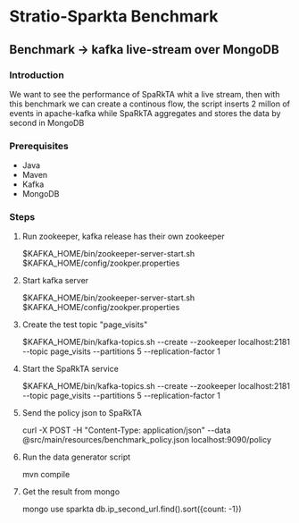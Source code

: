 Stratio-Sparkta Benchmark
==========
Benchmark -> kafka live-stream over MongoDB
---------
### Introduction

We want to see the performance of SpaRkTA whit a live stream, then with this benchmark we can create a
continous flow, the script inserts 2 millon of events in apache-kafka while SpaRkTA aggregates
and stores the data by second in MongoDB

### Prerequisites

   + Java
   + Maven
   + Kafka
   + MongoDB
    
### Steps

   1. Run zookeeper, kafka release has their own zookeeper

         $KAFKA_HOME/bin/zookeeper-server-start.sh $KAFKA_HOME/config/zookper.properties
         
   2. Start kafka server
        
        $KAFKA_HOME/bin/zookeeper-server-start.sh $KAFKA_HOME/config/zookper.properties
   3.  Create the test topic "page_visits"

        $KAFKA_HOME/bin/kafka-topics.sh --create  --zookeeper localhost:2181 --topic page_visits --partitions 5 --replication-factor 1
   4. Start the SpaRkTA service

        $KAFKA_HOME/bin/kafka-topics.sh --create  --zookeeper localhost:2181 --topic page_visits --partitions 5 --replication-factor 1
   5. Send the policy json to SpaRkTA
        
        curl -X POST -H "Content-Type: application/json" --data @src/main/resources/benchmark_policy.json  localhost:9090/policy
   6. Run the data generator script
        
        mvn compile
   7. Get the result from mongo
        
        mongo
        use sparkta
        db.ip_second_url.find().sort({count: -1})

    
    
        
